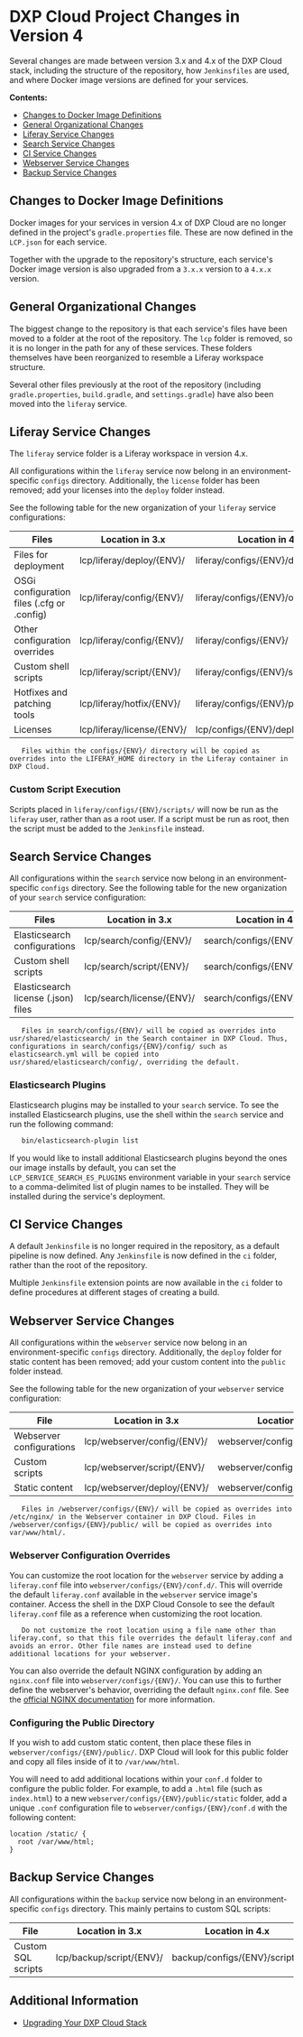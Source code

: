 # DXP Cloud Project Changes in Version 4

Several changes are made between version 3.x and 4.x of the DXP Cloud stack, including the structure of the repository, how `Jenkinsfiles` are used, and where Docker image versions are defined for your services.

**Contents:**

* [Changes to Docker Image Definitions](#changes-to-docker-image-definitions)
* [General Organizational Changes](#general-organizational-changes)
* [Liferay Service Changes](#liferay-service-changes)
* [Search Service Changes](#search-service-changes)
* [CI Service Changes](#ci-service-changes) 
* [Webserver Service Changes](#webserver-service-changes)
* [Backup Service Changes](#backup-service-changes)

## Changes to Docker Image Definitions

Docker images for your services in version 4.x of DXP Cloud are no longer defined in the project's `gradle.properties` file. These are now defined in the `LCP.json` for each service.

Together with the upgrade to the repository's structure, each service's Docker image version is also upgraded from a `3.x.x` version to a `4.x.x` version.

## General Organizational Changes

The biggest change to the repository is that each service's files have been moved to a folder at the root of the repository. The `lcp` folder is removed, so it is no longer in the path for any of these services. These folders themselves have been reorganized to resemble a Liferay workspace structure. <!-- TODO: Point to workspace documentation -->

Several other files previously at the root of the repository (including `gradle.properties`, `build.gradle`, and `settings.gradle`) have also been moved into the `liferay` service.

## Liferay Service Changes

The `liferay` service folder is a Liferay workspace in version 4.x. <!-- TODO: Point to workspace documentation -->

All configurations within the `liferay` service now belong in an environment-specific `configs` directory. Additionally, the `license` folder has been removed; add your licenses into the `deploy` folder instead.

See the following table for the new organization of your `liferay` service configurations:

| **Files** | **Location in 3.x** | **Location in 4.x** |
| --- | --- | --- |
| Files for deployment | lcp/liferay/deploy/{ENV}/ | liferay/configs/{ENV}/deploy/ |
| OSGi configuration files (.cfg or .config) | lcp/liferay/config/{ENV}/ | liferay/configs/{ENV}/osgi/configs/ |
| Other configuration overrides | lcp/liferay/config/{ENV}/ | liferay/configs/{ENV}/ |
| Custom shell scripts | lcp/liferay/script/{ENV}/ | liferay/configs/{ENV}/scripts/ |
| Hotfixes and patching tools | lcp/liferay/hotfix/{ENV}/ | liferay/configs/{ENV}/patching/ |
| Licenses | lcp/liferay/license/{ENV}/ | lcp/configs/{ENV}/deploy/ |

```note::
   Files within the configs/{ENV}/ directory will be copied as overrides into the LIFERAY_HOME directory in the Liferay container in DXP Cloud.
```

### Custom Script Execution

Scripts placed in `liferay/configs/{ENV}/scripts/` will now be run as the `liferay` user, rather than as a root user. If a script must be run as root, then the script must be added to the `Jenkinsfile` instead.

## Search Service Changes

All configurations within the `search` service now belong in an environment-specific `configs` directory. See the following table for the new organization of your `search` service configuration:

| **Files** | **Location in 3.x** | **Location in 4.x** |
| --- | --- | --- |
| Elasticsearch configurations | lcp/search/config/{ENV}/ | search/configs/{ENV}/config/ |
| Custom shell scripts | lcp/search/script/{ENV}/ | search/configs/{ENV}/scripts/ |
| Elasticsearch license (.json) files | lcp/search/license/{ENV}/ | search/configs/{ENV}/license/ |

```note::
   Files in search/configs/{ENV}/ will be copied as overrides into usr/shared/elasticsearch/ in the Search container in DXP Cloud. Thus, configurations in search/configs/{ENV}/config/ such as elasticsearch.yml will be copied into usr/shared/elasticsearch/config/, overriding the default.
```

### Elasticsearch Plugins

Elasticsearch plugins may be installed to your `search` service. To see the installed Elasticsearch plugins, use the shell within the `search` service and run the following command:

```bash
   bin/elasticsearch-plugin list
```

If you would like to install additional Elasticsearch plugins beyond the ones our image installs by default, you can set the `LCP_SERVICE_SEARCH_ES_PLUGINS` environment variable in your `search` service to a comma-delimited list of plugin names to be installed. They will be installed during the service's deployment.

## CI Service Changes

A default `Jenkinsfile` is no longer required in the repository, as a default pipeline is now defined. Any `Jenkinsfile` is now defined in the `ci` folder, rather than the root of the repository.

Multiple `Jenkinsfile` extension points are now available in the `ci` folder to define procedures at different stages of creating a build. <!-- TODO: Add reference to Jenkinsfile-specific article -->

## Webserver Service Changes

All configurations within the `webserver` service now belong in an environment-specific `configs` directory. Additionally, the `deploy` folder for static content has been removed; add your custom content into the `public` folder instead.

See the following table for the new organization of your `webserver` service configuration:

| **File** | **Location in 3.x** | **Location in 4.x** |
| --- | --- | --- |
| Webserver configurations | lcp/webserver/config/{ENV}/ | webserver/configs/{ENV}/conf.d/ |
| Custom scripts | lcp/webserver/script/{ENV}/ | webserver/configs/{ENV}/scripts/ |
| Static content | lcp/webserver/deploy/{ENV}/ | webserver/configs/{ENV}/public/ |

```note::
   Files in /webserver/configs/{ENV}/ will be copied as overrides into /etc/nginx/ in the Webserver container in DXP Cloud. Files in /webserver/configs/{ENV}/public/ will be copied as overrides into var/www/html/.
```

### Webserver Configuration Overrides

You can customize the root location for the `webserver` service by adding a `liferay.conf` file into `webserver/configs/{ENV}/conf.d/`. This will override the default `liferay.conf` available in the `webserver` service image's container. Access the shell in the DXP Cloud Console to see the default `liferay.conf` file as a reference when customizing the root location.

```warning::
   Do not customize the root location using a file name other than liferay.conf, so that this file overrides the default liferay.conf and avoids an error. Other file names are instead used to define additional locations for your webserver.
```

You can also override the default NGINX configuration by adding an `nginx.conf` file into `webserver/configs/{ENV}/`. You can use this to further define the webserver's behavior, overriding the default `nginx.conf` file. See the [official NGINX documentation](https://docs.nginx.com/nginx/admin-guide/basic-functionality/managing-configuration-files/) for more information.

### Configuring the Public Directory

If you wish to add custom static content, then place these files in `webserver/configs/{ENV}/public/`. DXP Cloud will look for this public folder and copy all files inside of it to `/var/www/html`.

You will need to add additional locations within your `conf.d` folder to configure the public folder. For example, to add a `.html` file (such as `index.html`) to a new `webserver/configs/{ENV}/public/static` folder, add a unique `.conf` configuration file to `webserver/configs/{ENV}/conf.d` with the following content:

```
location /static/ {
  root /var/www/html;
}
```

## Backup Service Changes

All configurations within the `backup` service now belong in an environment-specific `configs` directory. This mainly pertains to custom SQL scripts:

| **File** | **Location in 3.x** | **Location in 4.x** |
| --- | --- | --- |
| Custom SQL scripts | lcp/backup/script/{ENV}/ | backup/configs/{ENV}/scripts/ |

## Additional Information

* [Upgrading Your DXP Cloud Stack](./upgrading-your-dxp-cloud-stack.md)